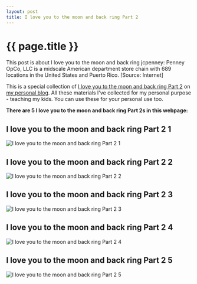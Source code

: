 ```yaml
---
layout: post
title: I love you to the moon and back ring Part 2
---
```


{{ page.title }}
================

This post is about I love you to the moon and back ring jcpenney: Penney OpCo, LLC is a midscale American department store chain with 689 locations in the United States and Puerto Rico. [Source: Internet]

This is a special collection of [I love you to the moon and back ring Part 2](https://hoanghabc.github.io/2021/12/16/I-love-you-to-the-moon-and-back-ring-Part-2.html) on [my personal blog](https://hoanghabc.github.io/). All these materials I've collected for my personal purpose - teaching my kids. You can use these for your personal use too.

**There are 5 I love you to the moon and back ring Part 2s in this webpage:**

## I love you to the moon and back ring Part 2 1

![I love you to the moon and back ring Part 2 1](https://hoanghabc.github.io/images/I-love-you-to-the-moon-and-back-ring-Part-2-1.png)

<script async src="https://pagead2.googlesyndication.com/pagead/js/adsbygoogle.js?client=ca-pub-6753140515841889" crossorigin="anonymous"></script> <ins class="adsbygoogle" style="display:block" data-ad-format="autorelaxed" data-ad-client="ca-pub-6753140515841889" data-ad-slot="5405745125"></ins><script>(adsbygoogle = window.adsbygoogle || []).push({}); </script>

## I love you to the moon and back ring Part 2 2

![I love you to the moon and back ring Part 2 2](https://hoanghabc.github.io/images/I-love-you-to-the-moon-and-back-ring-Part-2-2.png)

## I love you to the moon and back ring Part 2 3

![I love you to the moon and back ring Part 2 3](https://hoanghabc.github.io/images/I-love-you-to-the-moon-and-back-ring-Part-2-3.png)

## I love you to the moon and back ring Part 2 4

![I love you to the moon and back ring Part 2 4](https://hoanghabc.github.io/images/I-love-you-to-the-moon-and-back-ring-Part-2-4.png)

## I love you to the moon and back ring Part 2 5

![I love you to the moon and back ring Part 2 5](https://hoanghabc.github.io/images/I-love-you-to-the-moon-and-back-ring-Part-2-5.png)


